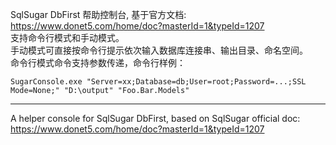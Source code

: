 SqlSugar DbFirst 帮助控制台, 基于官方文档:  
https://www.donet5.com/home/doc?masterId=1&typeId=1207  
支持命令行模式和手动模式。  
手动模式可直接按命令行提示依次输入数据库连接串、输出目录、命名空间。  
命令行模式命令支持参数传递，命令行样例：  
```
SugarConsole.exe "Server=xx;Database=db;User=root;Password=...;SSL Mode=None;" "D:\output" "Foo.Bar.Models"
```
----

A helper console for SqlSugar DbFirst, based on SqlSugar official doc: 
https://www.donet5.com/home/doc?masterId=1&typeId=1207